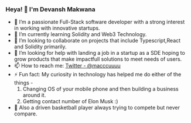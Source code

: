 ### Heya! 👋 I'm Devansh Makwana  
- 🔭 I’m a passionate Full-Stack software developer with a strong interest in working with innovative startups.
- 🌱 I’m currently learning Solidity and Web3 Technology. 
- 👯 I’m looking to collaborate on projects that include Typescript,React and Solidity primarily.
- 🤔 I’m looking for help with landing a job in a startup as a SDE hoping to grow products that make impactfull solutions to meet needs of users.  
- 📫 How to reach me: [Twitter - @macccuuuu](https://twitter.com/macccuuuu)
- ⚡ Fun fact: My curiosity in technology has helped me do either of the things -
  1. Changing OS of your mobile phone and then building a business around it.
  2. Getting contact number of Elon Musk :)  
- 🏀 Also a driven basketball player always trying to compete but never compare.
